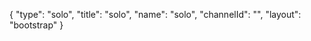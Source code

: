 {
    "type": "solo",
    "title": "solo",
    "name": "solo",
    "channelId": "",
    "layout": "bootstrap"
}
